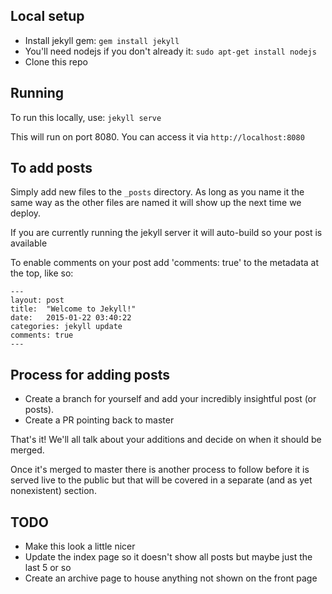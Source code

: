 ## Local setup
* Install jekyll gem: `gem install jekyll`
* You'll need nodejs if you don't already it: `sudo apt-get install nodejs`
* Clone this repo

## Running
To run this locally, use: `jekyll serve`

This will run on port 8080. You can access it via `http://localhost:8080`

## To add posts
Simply add new files to the `_posts` directory. As long as you name it the same
way as the other files are named it will show up the next time we deploy.

If you are currently running the jekyll server it will auto-build so your post
is available

To enable comments on your post add 'comments: true' to the metadata at the top,
like so:

```
---
layout: post
title:  "Welcome to Jekyll!"
date:   2015-01-22 03:40:22
categories: jekyll update
comments: true
---
```

## Process for adding posts

* Create a branch for yourself and add your incredibly insightful post (or posts).
* Create a PR pointing back to master

That's it! We'll all talk about your additions and decide on when it should be merged.

Once it's merged to master there is another process to follow before it is served
live to the public but that will be covered in a separate (and as yet nonexistent)
section.

## TODO

* Make this look a little nicer
* Update the index page so it doesn't show all posts but maybe just the last 5 or so
* Create an archive page to house anything not shown on the front page

